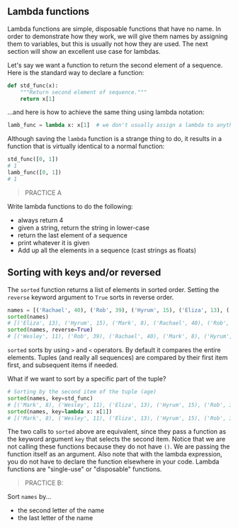 ## Lambda functions

Lambda functions are simple, disposable functions that have no name. In order
to demonstrate how they work, we will give them names by assigning them to
variables, but this is usually not how they are used. The next section will
show an excellent use case for lambdas.

Let's say we want a function to return the second element of a sequence.
Here is the standard way to declare a function:

```python
def std_func(x):
    """Return second element of sequence."""
    return x[1]
```

...and here is how to achieve the same thing using lambda notation:

```python
lamb_func = lambda x: x[1]  # we don't usually assign a lambda to anything
```

Although saving the `lambda` function is a strange thing to do, it results in a
function that is virtually identical to a normal function:
 
```python
std_func([0, 1])
# 1
lamb_func([0, 1])
# 1
```

> PRACTICE A

Write lambda functions to do the following:
  * always return 4
  * given a string, return the string in lower-case
  * return the last element of a sequence
  * print whatever it is given
  * Add up all the elements in a sequence (cast strings as floats)

## Sorting with keys and/or reversed

The `sorted` function returns a list of elements in sorted order. Setting the
`reverse` keyword argument to `True` sorts in reverse order.

```python
names = [('Rachael', 40), ('Rob', 39), ('Hyrum', 15), ('Eliza', 13), ('Wesley', 11), ('Mark', 8)]
sorted(names)
# [('Eliza', 13), ('Hyrum', 15), ('Mark', 8), ('Rachael', 40), ('Rob', 39), ('Wesley', 11)]
sorted(names, reverse=True)
# [('Wesley', 11), ('Rob', 39), ('Rachael', 40), ('Mark', 8), ('Hyrum', 15), ('Eliza', 13)]
```

`sorted` sorts by using `>` and `<` operators. By default it compares the
entire elements. Tuples (and really all sequences) are compared by their first
item first, and subsequent items if needed.

What if we want to sort by a specific part of the tuple?

```python
# Sorting by the second item of the tuple (age)
sorted(names, key=std_func)
# [('Mark', 8), ('Wesley', 11), ('Eliza', 13), ('Hyrum', 15), ('Rob', 39), ('Rachael', 40)]
sorted(names, key=lambda x: x[1])  
# [('Mark', 8), ('Wesley', 11), ('Eliza', 13), ('Hyrum', 15), ('Rob', 39), ('Rachael', 40)]
```

The two calls to `sorted` above are equivalent, since they pass a function as
the keyword argument `key` that selects the second item. Notice that we are not
calling these functions because they do not have `()`. We are passing the
function itself as an argument. Also note that with the lambda expression, you
do not have to declare the function elsewhere in your code. Lambda functions
are "single-use" or "disposable" functions.

> PRACTICE B:

Sort `names` by...
  * the second letter of the name
  * the last letter of the name
